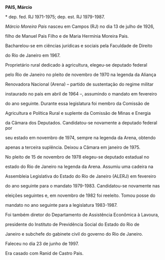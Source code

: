 **PAIS, Márcio**



\* dep. fed. RJ 1971-1975; dep. est. RJ 1979-1987.



*Márcio Moreira Pais* nasceu em Campos (RJ) no dia 13 de julho de 1926,

filho de Manuel Pais Filho e de Maria Hermínia Moreira Pais.



Bacharelou-se em ciências jurídicas e sociais pela Faculdade de Direito

do Rio de Janeiro em 1967.



Proprietário rural dedicado à agricultura, elegeu-se deputado federal

pelo Rio de Janeiro no pleito de novembro de 1970 na legenda da Aliança

Renovadora Nacional (Arena) – partido de sustentação do regime militar

instaurado no país em abril de 1964 –, assumindo o mandato em fevereiro

do ano seguinte. Durante essa legislatura foi membro da Comissão de

Agricultura e Política Rural e suplente da Comissão de Minas e Energia

da Câmara dos Deputados. Candidatou-se novamente a deputado federal por

seu estado em novembro de 1974, sempre na legenda da Arena, obtendo

apenas a terceira suplência. Deixou a Câmara em janeiro de 1975.



No pleito de 15 de novembro de 1978 elegeu-se deputado estadual no

estado do Rio de Janeiro na legenda da Arena. Assumiu uma cadeira na

Assembleia Legislativa do Estado do Rio de Janeiro (ALERJ) em fevereiro

do ano seguinte para o mandato 1979-1983. Candidatou-se novamente nas

eleições seguintes e, em novembro de 1982 foi reeleito. Tomou posse do

mandato no ano seguinte para a legislatura 1983-1987.



Foi também diretor do Departamento de Assistência Econômica à Lavoura,

presidente do Instituto de Previdência Social do Estado do Rio de

Janeiro e subchefe do gabinete civil do governo do Rio de Janeiro.



Faleceu no dia 23 de junho de 1997.



Era casado com Ranid de Castro Pais.



